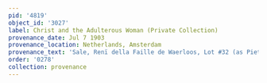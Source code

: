 ```yaml
---
pid: '4819'
object_id: '3027'
label: Christ and the Adulterous Woman (Private Collection)
provenance_date: Jul 7 1903
provenance_location: Netherlands, Amsterdam
provenance_text: 'Sale, Renï della Faille de Waerloos, Lot #32 (as Pieter I Bruegel)'
order: '0278'
collection: provenance
---
```

